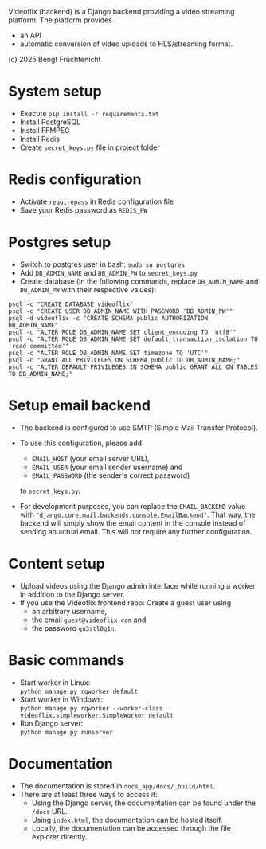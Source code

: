Videoflix (backend) is a Django backend providing a video streaming platform.
The platform provides
- an API
- automatic conversion of video uploads to HLS/streaming format.

(c) 2025 Bengt Früchtenicht

System setup
============
- Execute `pip install -r requirements.txt`
- Install PostgreSQL
- Install FFMPEG
- Install Redis
- Create `secret_keys.py` file in project folder

Redis configuration
===================
- Activate `requirepass` in Redis configuration file
- Save your Redis password as `REDIS_PW`

Postgres setup
==============
- Switch to postgres user in bash: `sudo su postgres`
- Add `DB_ADMIN_NAME` and `DB_ADMIN_PW` to `secret_keys.py`
- Create database (in the following commands, replace `DB_ADMIN_NAME` and `DB_ADMIN_PW` with their respective values):

`psql -c "CREATE DATABASE videoflix"`\
`psql -c "CREATE USER DB_ADMIN_NAME WITH PASSWORD 'DB_ADMIN_PW'"`\
`psql -d videoflix -c "CREATE SCHEMA public AUTHORIZATION DB_ADMIN_NAME"`\
`psql -c "ALTER ROLE DB_ADMIN_NAME SET client_encoding TO 'utf8'"`\
`psql -c "ALTER ROLE DB_ADMIN_NAME SET default_transaction_isolation TO 'read committed'"`\
`psql -c "ALTER ROLE DB_ADMIN_NAME SET timezone TO 'UTC'"`\
`psql -c "GRANT ALL PRIVILEGES ON SCHEMA public TO DB_ADMIN_NAME;"`\
`psql -c "ALTER DEFAULT PRIVILEGES IN SCHEMA public GRANT ALL ON TABLES TO DB_ADMIN_NAME;"`

Setup email backend
===================
- The backend is configured to use SMTP (Simple Mail Transfer Protocol).
- To use this configuration, please add
    - `EMAIL_HOST` (your email server URL),
    - `EMAIL_USER` (your email sender username) and
    - `EMAIL_PASSWORD` (the sender's correct password)
  
  to `secret_keys.py`.
- For development purposes, you can replace the `EMAIL_BACKEND` value with `"django.core.mail.backends.console.EmailBackend"`. That way, the backend will simply show the email content in the console instead of sending an actual email. This will not require any further configuration.

Content setup
=============
- Upload videos using the Django admin interface while running a worker in addition to the Django server.
- If you use the Videoflix frontend repo: Create a guest user using
    - an arbitrary username,
    - the email `guest@videoflix.com` and
    - the password `gu3stl0g1n`.

Basic commands
==============
- Start worker in Linux:\
`python manage.py rqworker default`
- Start worker in Windows:\
`python manage.py rqworker --worker-class videoflix.simpleworker.SimpleWorker default`
- Run Django server:\
`python manage.py runserver`

Documentation
=============
- The documentation is stored in `docs_app/docs/_build/html`.
- There are at least three ways to access it:
    - Using the Django server, the documentation can be found under the `/docs` URL. 
    - Using `index.html`, the documentation can be hosted itself.
    - Locally, the documentation can be accessed through the file explorer directly.
